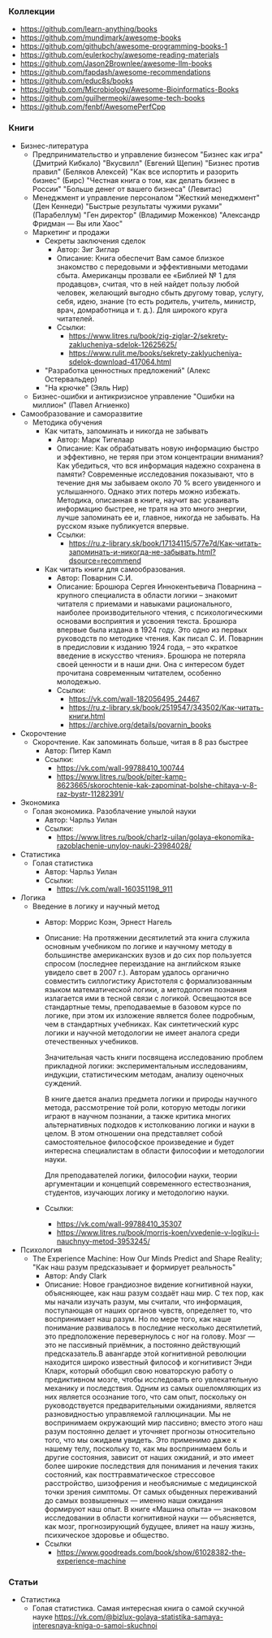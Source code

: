 ### Коллекции

- https://github.com/learn-anything/books
- https://github.com/mundimark/awesome-books
- https://github.com/githubch/awesome-programming-books-1
- https://github.com/eulerkochy/awesome-reading-materials
- https://github.com/Jason2Brownlee/awesome-llm-books
- https://github.com/fapdash/awesome-recommendations
- https://github.com/educ8s/books
- https://github.com/Microbiology/Awesome-Bioinformatics-Books
- https://github.com/guilhermeoki/awesome-tech-books
- https://github.com/fenbf/AwesomePerfCpp

### Книги

- Бизнес-литература
    - Предпринимательство и управление бизнесом
        "Бизнес как игра" (Дмитрий Кибкало)
        "Вкусвилл" (Евгений Щепин)
        "Бизнес против правил" (Беляков Алексей)
        "Как все испортить и разорить бизнес" (Бирс)
        "Честная книга о том, как делать бизнес в России"
        "Больше денег от вашего бизнеса" (Левитас)
    - Менеджмент и управление персоналом
        "Жесткий менеджмент" (Ден Кеннеди)
        "Быстрые результаты чужими руками" (Парабеллум)
        "Ген директор" (Владимир Моженков)
        "Александр Фридман — Вы или Хаос"
    - Маркетинг и продажи
        - Секреты заключения сделок 
            - Автор: Зиг Зиглар
            - Описание:
                Книга обеспечит Вам самое близкое знакомство с передовыми и эффективными методами сбыта. Американцы прозвали ее «Библией № 1 для продавцов», считая, что в ней найдет пользу любой человек, желающий выгодно сбыть другому товар, услугу, себя, идею, знание (то есть родитель, учитель, министр, врач, домработница и т. д.).
                Для широкого круга читателей.
            - Ссылки:
                - https://www.litres.ru/book/zig-ziglar-2/sekrety-zaklucheniya-sdelok-12625625/
                - https://www.rulit.me/books/sekrety-zaklyucheniya-sdelok-download-417064.html
        - "Разработка ценностных предложений" (Алекс Остервальдер)
        - "На крючке" (Эяль Нир)        
    - Бизнес-ошибки и антикризисное управление
        "Ошибки на миллион" (Павел Агниенко)
- Самообразование и саморазвитие
    - Методика обучения
        - Как читать, запоминать и никогда не забывать
            - Автор: Марк Тигелаар
            - Описание:
                Как обрабатывать новую информацию быстро и эффективно, не теряя при этом концентрации внимания? Как убедиться, что вся информация надежно сохранена в памяти? Современные исследования показывают, что в течение дня мы забываем около 70 % всего увиденного и услышанного. Однако этих потерь можно избежать. Методика, описанная в книге, научит вас усваивать информацию быстрее, не тратя на это много энергии, лучше запоминать ее и, главное, никогда не забывать.
                На русском языке публикуется впервые.
            - Ссылки:
                - https://ru.z-library.sk/book/17134115/577e7d/Как-читать-запоминать-и-никогда-не-забывать.html?dsource=recommend
        - Как читать книги для самообразования.
            - Автор: Поварнин С.И.
            - Описание:
                Брошюра Сергея Иннокентьевича Поварнина – крупного специалиста в области логики – знакомит читателя с приемами и навыками рационального, наиболее производительного чтения, с психологическими основами восприятия и усвоения текста.
                Брошюра впервые была издана в 1924 году. Это одно из первых руководств по методике чтения. Как писал C. И. Пoварнин в предисловии к изданию 1924 года, – это «краткое введение в искусство чтения».
                Брошюра не потеряла своей ценности и в наши дни. Она с интересом будет прочитана современным читателем, особенно молодежью.
            - Ссылки:
                - https://vk.com/wall-182056495_24467
                - https://ru.z-library.sk/book/2519547/343502/Как-читать-книги.html
                - https://archive.org/details/povarnin_books
- Скорочтение
    - Скорочтение. Как запоминать больше, читая в 8 раз быстрее
        - Автор: Питер Камп
        - Ссылки:
            - https://vk.com/wall-99788410_100744
            - https://www.litres.ru/book/piter-kamp-8623665/skorochtenie-kak-zapominat-bolshe-chitaya-v-8-raz-bystr-11282391/
- Экономика
    - Голая экономика. Разоблачение унылой науки
        - Автор: Чарльз Уилан
        - Ссылки:
            - https://www.litres.ru/book/charlz-uilan/golaya-ekonomika-razoblachenie-unyloy-nauki-23984028/
- Статистика
    - Голая статистика
        - Автор: Чарльз Уилан
        - Ссылки:
            - https://vk.com/wall-160351198_911
- Логика
    - Введение в логику и научный метод
        - Автор: Моррис Коэн, Эрнест Нагель
        - Описание: 
            На протяжении десятилетий эта книга служила основным учебником по логике и научному методу в большинстве американских вузов и до сих пор пользуется спросом (последнее переиздание на английском языке увидело свет в 2007 г.). Авторам удалось органично совместить силлогистику Аристотеля с формализованным языком математической логики, а методология познания излагается ими в тесной связи с логикой. Освещаются все стандартные темы, преподаваемые в базовом курсе по логике, при этом их изложение является более подробным, чем в стандартных учебниках. Как синтетический курс логики и научной методологии не имеет аналога среди отечественных учебников.

            Значительная часть книги посвящена исследованию проблем прикладной логики: экспериментальным исследованиям, индукции, статистическим методам, анализу оценочных суждений.

            В книге дается анализ предмета логики и природы научного метода, рассмотрение той роли, которую методы логики играют в научном познании, а также критика многих альтернативных подходов к истолкованию логики и науки в целом. В этом отношении она представляет собой самостоятельное философское произведение и будет интересна специалистам в области философии и методологии науки.

            Для преподавателей логики, философии науки, теории аргументации и концепций современного естествознания, студентов, изучающих логику и методологию науки.
        - Ссылки:
            - https://vk.com/wall-99788410_35307
            - https://www.litres.ru/book/morris-koen/vvedenie-v-logiku-i-nauchnyy-metod-3953245/
- Психология
    - The Experience Machine: How Our Minds Predict and Shape Reality; "Как наш разум предсказывает и формирует реальность"
        - Автор: Andy Clark
        - Описание:
            Новое грандиозное видение когнитивной науки, объясняющее, как наш разум создаёт наш мир. С тех пор, как мы начали изучать разум, мы считали, что информация, поступающая от наших органов чувств, определяет то, что воспринимает наш разум. Но по мере того, как наше понимание развивалось в последние несколько десятилетий, это предположение перевернулось с ног на голову. Мозг — это не пассивный приёмник, а постоянно действующий предсказатель.В авангарде этой когнитивной революции находится широко известный философ и когнитивист Энди Кларк, который обобщил свою новаторскую работу о предиктивном мозге, чтобы исследовать его увлекательную механику и последствия. Одним из самых ошеломляющих из них является осознание того, что сам опыт, поскольку он руководствуется предварительными ожиданиями, является разновидностью управляемой галлюцинации. Мы не воспринимаем окружающий мир пассивно; вместо этого наш разум постоянно делает и уточняет прогнозы относительно того, что мы ожидаем увидеть. Это применимо даже к нашему телу, поскольку то, как мы воспринимаем боль и другие состояния, зависит от наших ожиданий, и это имеет более широкие последствия для понимания и лечения таких состояний, как посттравматическое стрессовое расстройство, шизофрения и необъяснимые с медицинской точки зрения симптомы. От самых обыденных переживаний до самых возвышенных — именно наши ожидания формируют наш опыт. В книге «Машина опыта» — знаковом исследовании в области когнитивной науки — объясняется, как мозг, прогнозирующий будущее, влияет на нашу жизнь, психическое здоровье и общество.
        - Ссылки
            - https://www.goodreads.com/book/show/61028382-the-experience-machine

### Статьи

- Статистика
    - Голая статистика. Самая интересная книга о самой скучной науке https://vk.com/@bizlux-golaya-statistika-samaya-interesnaya-kniga-o-samoi-skuchnoi
